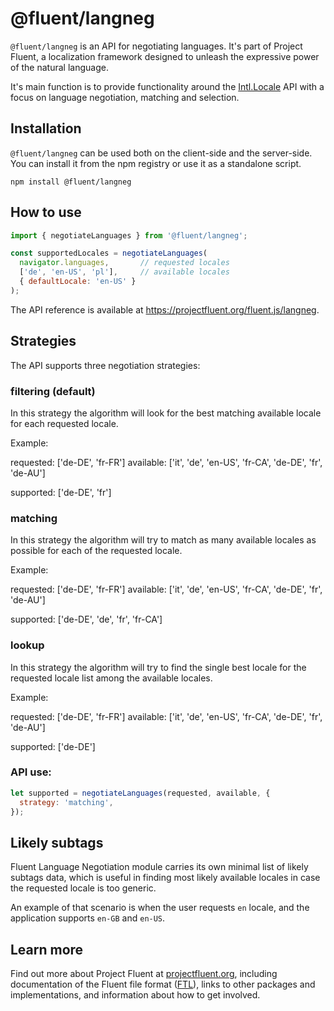 # @fluent/langneg

`@fluent/langneg` is an API for negotiating languages. It's part of Project
Fluent, a localization framework designed to unleash the expressive power of
the natural language.

It's main function is to provide functionality around the [Intl.Locale][] API
with a focus on language negotiation, matching and selection.


## Installation

`@fluent/langneg` can be used both on the client-side and the server-side.
You can install it from the npm registry or use it as a standalone script.

    npm install @fluent/langneg


## How to use

```javascript
import { negotiateLanguages } from '@fluent/langneg';

const supportedLocales = negotiateLanguages(
  navigator.languages,       // requested locales
  ['de', 'en-US', 'pl'],     // available locales
  { defaultLocale: 'en-US' }
);
```

The API reference is available at
https://projectfluent.org/fluent.js/langneg.

## Strategies

The API supports three negotiation strategies:

### filtering (default)

In this strategy the algorithm will look for the best matching available
locale for each requested locale.

Example:

requested: ['de-DE', 'fr-FR']
available: ['it', 'de', 'en-US', 'fr-CA', 'de-DE', 'fr', 'de-AU']

supported: ['de-DE', 'fr']

### matching

In this strategy the algorithm will try to match as many available locales
as possible for each of the requested locale.

Example:

requested: ['de-DE', 'fr-FR']
available: ['it', 'de', 'en-US', 'fr-CA', 'de-DE', 'fr', 'de-AU']

supported: ['de-DE', 'de', 'fr', 'fr-CA']

### lookup

In this strategy the algorithm will try to find the single best locale
for the requested locale list among the available locales.

Example:

requested: ['de-DE', 'fr-FR']
available: ['it', 'de', 'en-US', 'fr-CA', 'de-DE', 'fr', 'de-AU']

supported: ['de-DE']

### API use:

```javascript
let supported = negotiateLanguages(requested, available, {
  strategy: 'matching',
});
```

## Likely subtags

Fluent Language Negotiation module carries its own minimal list of likely
subtags data, which is useful in finding most likely available locales
in case the requested locale is too generic.

An example of that scenario is when the user requests `en` locale, and
the application supports `en-GB` and `en-US`.

## Learn more

Find out more about Project Fluent at [projectfluent.org][], including
documentation of the Fluent file format ([FTL][]), links to other packages and
implementations, and information about how to get involved.


[projectfluent.org]: https://projectfluent.org
[FTL]: https://projectfluent.org/fluent/guide/
[Intl.Locale]: https://github.com/tc39/proposal-intl-locale
